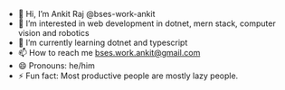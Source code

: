 - 👋 Hi, I’m Ankit Raj @bses-work-ankit
- 👀 I’m interested in web development in dotnet, mern stack, computer vision and robotics
- 🌱 I’m currently learning dotnet and typescript
- 📫 How to reach me bses.work.ankit@gmail.com
- 😄 Pronouns: he/him
- ⚡ Fun fact: Most productive people are mostly lazy people.

<!---
bses-work-ankit/bses-work-ankit is a ✨ special ✨ repository because its `README.md` (this file) appears on your GitHub profile.
You can click the Preview link to take a look at your changes.
--->
